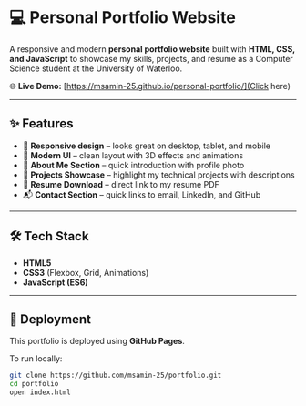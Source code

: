 # 💻 Personal Portfolio Website

A responsive and modern **personal portfolio website** built with **HTML, CSS, and JavaScript** to showcase my skills, projects, and resume as a Computer Science student at the University of Waterloo.

🌐 **Live Demo:** [https://msamin-25.github.io/personal-portfolio/](Click here)

---

## ✨ Features

- 📱 **Responsive design** – looks great on desktop, tablet, and mobile
- 🎨 **Modern UI** – clean layout with 3D effects and animations
- 👤 **About Me Section** – quick introduction with profile photo
- 📂 **Projects Showcase** – highlight my technical projects with descriptions
- 📜 **Resume Download** – direct link to my resume PDF
- 📬 **Contact Section** – quick links to email, LinkedIn, and GitHub

---

## 🛠️ Tech Stack

- **HTML5**
- **CSS3** (Flexbox, Grid, Animations)
- **JavaScript (ES6)**

---

## 🚀 Deployment

This portfolio is deployed using **GitHub Pages**.

To run locally:

```bash
git clone https://github.com/msamin-25/portfolio.git
cd portfolio
open index.html
```
